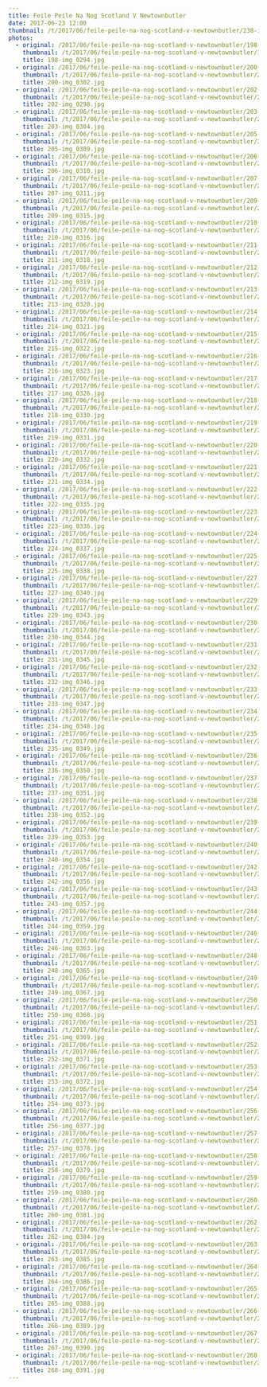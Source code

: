 ```yaml
---
title: Feile Peile Na Nog Scotland V Newtownbutler
date: 2017-06-23 12:00
thumbnail: /t/2017/06/feile-peile-na-nog-scotland-v-newtownbutler/238-img_0352.jpg
photos:
  - original: /2017/06/feile-peile-na-nog-scotland-v-newtownbutler/198-img_0294.jpg
    thumbnail: /t/2017/06/feile-peile-na-nog-scotland-v-newtownbutler/198-img_0294.jpg
    title: 198-img_0294.jpg
  - original: /2017/06/feile-peile-na-nog-scotland-v-newtownbutler/200-img_0302.jpg
    thumbnail: /t/2017/06/feile-peile-na-nog-scotland-v-newtownbutler/200-img_0302.jpg
    title: 200-img_0302.jpg
  - original: /2017/06/feile-peile-na-nog-scotland-v-newtownbutler/202-img_0298.jpg
    thumbnail: /t/2017/06/feile-peile-na-nog-scotland-v-newtownbutler/202-img_0298.jpg
    title: 202-img_0298.jpg
  - original: /2017/06/feile-peile-na-nog-scotland-v-newtownbutler/203-img_0304.jpg
    thumbnail: /t/2017/06/feile-peile-na-nog-scotland-v-newtownbutler/203-img_0304.jpg
    title: 203-img_0304.jpg
  - original: /2017/06/feile-peile-na-nog-scotland-v-newtownbutler/205-img_0309.jpg
    thumbnail: /t/2017/06/feile-peile-na-nog-scotland-v-newtownbutler/205-img_0309.jpg
    title: 205-img_0309.jpg
  - original: /2017/06/feile-peile-na-nog-scotland-v-newtownbutler/206-img_0310.jpg
    thumbnail: /t/2017/06/feile-peile-na-nog-scotland-v-newtownbutler/206-img_0310.jpg
    title: 206-img_0310.jpg
  - original: /2017/06/feile-peile-na-nog-scotland-v-newtownbutler/207-img_0311.jpg
    thumbnail: /t/2017/06/feile-peile-na-nog-scotland-v-newtownbutler/207-img_0311.jpg
    title: 207-img_0311.jpg
  - original: /2017/06/feile-peile-na-nog-scotland-v-newtownbutler/209-img_0315.jpg
    thumbnail: /t/2017/06/feile-peile-na-nog-scotland-v-newtownbutler/209-img_0315.jpg
    title: 209-img_0315.jpg
  - original: /2017/06/feile-peile-na-nog-scotland-v-newtownbutler/210-img_0316.jpg
    thumbnail: /t/2017/06/feile-peile-na-nog-scotland-v-newtownbutler/210-img_0316.jpg
    title: 210-img_0316.jpg
  - original: /2017/06/feile-peile-na-nog-scotland-v-newtownbutler/211-img_0318.jpg
    thumbnail: /t/2017/06/feile-peile-na-nog-scotland-v-newtownbutler/211-img_0318.jpg
    title: 211-img_0318.jpg
  - original: /2017/06/feile-peile-na-nog-scotland-v-newtownbutler/212-img_0319.jpg
    thumbnail: /t/2017/06/feile-peile-na-nog-scotland-v-newtownbutler/212-img_0319.jpg
    title: 212-img_0319.jpg
  - original: /2017/06/feile-peile-na-nog-scotland-v-newtownbutler/213-img_0320.jpg
    thumbnail: /t/2017/06/feile-peile-na-nog-scotland-v-newtownbutler/213-img_0320.jpg
    title: 213-img_0320.jpg
  - original: /2017/06/feile-peile-na-nog-scotland-v-newtownbutler/214-img_0321.jpg
    thumbnail: /t/2017/06/feile-peile-na-nog-scotland-v-newtownbutler/214-img_0321.jpg
    title: 214-img_0321.jpg
  - original: /2017/06/feile-peile-na-nog-scotland-v-newtownbutler/215-img_0322.jpg
    thumbnail: /t/2017/06/feile-peile-na-nog-scotland-v-newtownbutler/215-img_0322.jpg
    title: 215-img_0322.jpg
  - original: /2017/06/feile-peile-na-nog-scotland-v-newtownbutler/216-img_0323.jpg
    thumbnail: /t/2017/06/feile-peile-na-nog-scotland-v-newtownbutler/216-img_0323.jpg
    title: 216-img_0323.jpg
  - original: /2017/06/feile-peile-na-nog-scotland-v-newtownbutler/217-img_0326.jpg
    thumbnail: /t/2017/06/feile-peile-na-nog-scotland-v-newtownbutler/217-img_0326.jpg
    title: 217-img_0326.jpg
  - original: /2017/06/feile-peile-na-nog-scotland-v-newtownbutler/218-img_0330.jpg
    thumbnail: /t/2017/06/feile-peile-na-nog-scotland-v-newtownbutler/218-img_0330.jpg
    title: 218-img_0330.jpg
  - original: /2017/06/feile-peile-na-nog-scotland-v-newtownbutler/219-img_0331.jpg
    thumbnail: /t/2017/06/feile-peile-na-nog-scotland-v-newtownbutler/219-img_0331.jpg
    title: 219-img_0331.jpg
  - original: /2017/06/feile-peile-na-nog-scotland-v-newtownbutler/220-img_0332.jpg
    thumbnail: /t/2017/06/feile-peile-na-nog-scotland-v-newtownbutler/220-img_0332.jpg
    title: 220-img_0332.jpg
  - original: /2017/06/feile-peile-na-nog-scotland-v-newtownbutler/221-img_0334.jpg
    thumbnail: /t/2017/06/feile-peile-na-nog-scotland-v-newtownbutler/221-img_0334.jpg
    title: 221-img_0334.jpg
  - original: /2017/06/feile-peile-na-nog-scotland-v-newtownbutler/222-img_0335.jpg
    thumbnail: /t/2017/06/feile-peile-na-nog-scotland-v-newtownbutler/222-img_0335.jpg
    title: 222-img_0335.jpg
  - original: /2017/06/feile-peile-na-nog-scotland-v-newtownbutler/223-img_0336.jpg
    thumbnail: /t/2017/06/feile-peile-na-nog-scotland-v-newtownbutler/223-img_0336.jpg
    title: 223-img_0336.jpg
  - original: /2017/06/feile-peile-na-nog-scotland-v-newtownbutler/224-img_0337.jpg
    thumbnail: /t/2017/06/feile-peile-na-nog-scotland-v-newtownbutler/224-img_0337.jpg
    title: 224-img_0337.jpg
  - original: /2017/06/feile-peile-na-nog-scotland-v-newtownbutler/225-img_0338.jpg
    thumbnail: /t/2017/06/feile-peile-na-nog-scotland-v-newtownbutler/225-img_0338.jpg
    title: 225-img_0338.jpg
  - original: /2017/06/feile-peile-na-nog-scotland-v-newtownbutler/227-img_0340.jpg
    thumbnail: /t/2017/06/feile-peile-na-nog-scotland-v-newtownbutler/227-img_0340.jpg
    title: 227-img_0340.jpg
  - original: /2017/06/feile-peile-na-nog-scotland-v-newtownbutler/229-img_0343.jpg
    thumbnail: /t/2017/06/feile-peile-na-nog-scotland-v-newtownbutler/229-img_0343.jpg
    title: 229-img_0343.jpg
  - original: /2017/06/feile-peile-na-nog-scotland-v-newtownbutler/230-img_0344.jpg
    thumbnail: /t/2017/06/feile-peile-na-nog-scotland-v-newtownbutler/230-img_0344.jpg
    title: 230-img_0344.jpg
  - original: /2017/06/feile-peile-na-nog-scotland-v-newtownbutler/231-img_0345.jpg
    thumbnail: /t/2017/06/feile-peile-na-nog-scotland-v-newtownbutler/231-img_0345.jpg
    title: 231-img_0345.jpg
  - original: /2017/06/feile-peile-na-nog-scotland-v-newtownbutler/232-img_0346.jpg
    thumbnail: /t/2017/06/feile-peile-na-nog-scotland-v-newtownbutler/232-img_0346.jpg
    title: 232-img_0346.jpg
  - original: /2017/06/feile-peile-na-nog-scotland-v-newtownbutler/233-img_0347.jpg
    thumbnail: /t/2017/06/feile-peile-na-nog-scotland-v-newtownbutler/233-img_0347.jpg
    title: 233-img_0347.jpg
  - original: /2017/06/feile-peile-na-nog-scotland-v-newtownbutler/234-img_0348.jpg
    thumbnail: /t/2017/06/feile-peile-na-nog-scotland-v-newtownbutler/234-img_0348.jpg
    title: 234-img_0348.jpg
  - original: /2017/06/feile-peile-na-nog-scotland-v-newtownbutler/235-img_0349.jpg
    thumbnail: /t/2017/06/feile-peile-na-nog-scotland-v-newtownbutler/235-img_0349.jpg
    title: 235-img_0349.jpg
  - original: /2017/06/feile-peile-na-nog-scotland-v-newtownbutler/236-img_0350.jpg
    thumbnail: /t/2017/06/feile-peile-na-nog-scotland-v-newtownbutler/236-img_0350.jpg
    title: 236-img_0350.jpg
  - original: /2017/06/feile-peile-na-nog-scotland-v-newtownbutler/237-img_0351.jpg
    thumbnail: /t/2017/06/feile-peile-na-nog-scotland-v-newtownbutler/237-img_0351.jpg
    title: 237-img_0351.jpg
  - original: /2017/06/feile-peile-na-nog-scotland-v-newtownbutler/238-img_0352.jpg
    thumbnail: /t/2017/06/feile-peile-na-nog-scotland-v-newtownbutler/238-img_0352.jpg
    title: 238-img_0352.jpg
  - original: /2017/06/feile-peile-na-nog-scotland-v-newtownbutler/239-img_0353.jpg
    thumbnail: /t/2017/06/feile-peile-na-nog-scotland-v-newtownbutler/239-img_0353.jpg
    title: 239-img_0353.jpg
  - original: /2017/06/feile-peile-na-nog-scotland-v-newtownbutler/240-img_0354.jpg
    thumbnail: /t/2017/06/feile-peile-na-nog-scotland-v-newtownbutler/240-img_0354.jpg
    title: 240-img_0354.jpg
  - original: /2017/06/feile-peile-na-nog-scotland-v-newtownbutler/242-img_0356.jpg
    thumbnail: /t/2017/06/feile-peile-na-nog-scotland-v-newtownbutler/242-img_0356.jpg
    title: 242-img_0356.jpg
  - original: /2017/06/feile-peile-na-nog-scotland-v-newtownbutler/243-img_0357.jpg
    thumbnail: /t/2017/06/feile-peile-na-nog-scotland-v-newtownbutler/243-img_0357.jpg
    title: 243-img_0357.jpg
  - original: /2017/06/feile-peile-na-nog-scotland-v-newtownbutler/244-img_0359.jpg
    thumbnail: /t/2017/06/feile-peile-na-nog-scotland-v-newtownbutler/244-img_0359.jpg
    title: 244-img_0359.jpg
  - original: /2017/06/feile-peile-na-nog-scotland-v-newtownbutler/246-img_0363.jpg
    thumbnail: /t/2017/06/feile-peile-na-nog-scotland-v-newtownbutler/246-img_0363.jpg
    title: 246-img_0363.jpg
  - original: /2017/06/feile-peile-na-nog-scotland-v-newtownbutler/248-img_0365.jpg
    thumbnail: /t/2017/06/feile-peile-na-nog-scotland-v-newtownbutler/248-img_0365.jpg
    title: 248-img_0365.jpg
  - original: /2017/06/feile-peile-na-nog-scotland-v-newtownbutler/249-img_0367.jpg
    thumbnail: /t/2017/06/feile-peile-na-nog-scotland-v-newtownbutler/249-img_0367.jpg
    title: 249-img_0367.jpg
  - original: /2017/06/feile-peile-na-nog-scotland-v-newtownbutler/250-img_0368.jpg
    thumbnail: /t/2017/06/feile-peile-na-nog-scotland-v-newtownbutler/250-img_0368.jpg
    title: 250-img_0368.jpg
  - original: /2017/06/feile-peile-na-nog-scotland-v-newtownbutler/251-img_0369.jpg
    thumbnail: /t/2017/06/feile-peile-na-nog-scotland-v-newtownbutler/251-img_0369.jpg
    title: 251-img_0369.jpg
  - original: /2017/06/feile-peile-na-nog-scotland-v-newtownbutler/252-img_0371.jpg
    thumbnail: /t/2017/06/feile-peile-na-nog-scotland-v-newtownbutler/252-img_0371.jpg
    title: 252-img_0371.jpg
  - original: /2017/06/feile-peile-na-nog-scotland-v-newtownbutler/253-img_0372.jpg
    thumbnail: /t/2017/06/feile-peile-na-nog-scotland-v-newtownbutler/253-img_0372.jpg
    title: 253-img_0372.jpg
  - original: /2017/06/feile-peile-na-nog-scotland-v-newtownbutler/254-img_0373.jpg
    thumbnail: /t/2017/06/feile-peile-na-nog-scotland-v-newtownbutler/254-img_0373.jpg
    title: 254-img_0373.jpg
  - original: /2017/06/feile-peile-na-nog-scotland-v-newtownbutler/256-img_0377.jpg
    thumbnail: /t/2017/06/feile-peile-na-nog-scotland-v-newtownbutler/256-img_0377.jpg
    title: 256-img_0377.jpg
  - original: /2017/06/feile-peile-na-nog-scotland-v-newtownbutler/257-img_0378.jpg
    thumbnail: /t/2017/06/feile-peile-na-nog-scotland-v-newtownbutler/257-img_0378.jpg
    title: 257-img_0378.jpg
  - original: /2017/06/feile-peile-na-nog-scotland-v-newtownbutler/258-img_0379.jpg
    thumbnail: /t/2017/06/feile-peile-na-nog-scotland-v-newtownbutler/258-img_0379.jpg
    title: 258-img_0379.jpg
  - original: /2017/06/feile-peile-na-nog-scotland-v-newtownbutler/259-img_0380.jpg
    thumbnail: /t/2017/06/feile-peile-na-nog-scotland-v-newtownbutler/259-img_0380.jpg
    title: 259-img_0380.jpg
  - original: /2017/06/feile-peile-na-nog-scotland-v-newtownbutler/260-img_0381.jpg
    thumbnail: /t/2017/06/feile-peile-na-nog-scotland-v-newtownbutler/260-img_0381.jpg
    title: 260-img_0381.jpg
  - original: /2017/06/feile-peile-na-nog-scotland-v-newtownbutler/262-img_0384.jpg
    thumbnail: /t/2017/06/feile-peile-na-nog-scotland-v-newtownbutler/262-img_0384.jpg
    title: 262-img_0384.jpg
  - original: /2017/06/feile-peile-na-nog-scotland-v-newtownbutler/263-img_0385.jpg
    thumbnail: /t/2017/06/feile-peile-na-nog-scotland-v-newtownbutler/263-img_0385.jpg
    title: 263-img_0385.jpg
  - original: /2017/06/feile-peile-na-nog-scotland-v-newtownbutler/264-img_0386.jpg
    thumbnail: /t/2017/06/feile-peile-na-nog-scotland-v-newtownbutler/264-img_0386.jpg
    title: 264-img_0386.jpg
  - original: /2017/06/feile-peile-na-nog-scotland-v-newtownbutler/265-img_0388.jpg
    thumbnail: /t/2017/06/feile-peile-na-nog-scotland-v-newtownbutler/265-img_0388.jpg
    title: 265-img_0388.jpg
  - original: /2017/06/feile-peile-na-nog-scotland-v-newtownbutler/266-img_0389.jpg
    thumbnail: /t/2017/06/feile-peile-na-nog-scotland-v-newtownbutler/266-img_0389.jpg
    title: 266-img_0389.jpg
  - original: /2017/06/feile-peile-na-nog-scotland-v-newtownbutler/267-img_0390.jpg
    thumbnail: /t/2017/06/feile-peile-na-nog-scotland-v-newtownbutler/267-img_0390.jpg
    title: 267-img_0390.jpg
  - original: /2017/06/feile-peile-na-nog-scotland-v-newtownbutler/268-img_0391.jpg
    thumbnail: /t/2017/06/feile-peile-na-nog-scotland-v-newtownbutler/268-img_0391.jpg
    title: 268-img_0391.jpg
---
```

